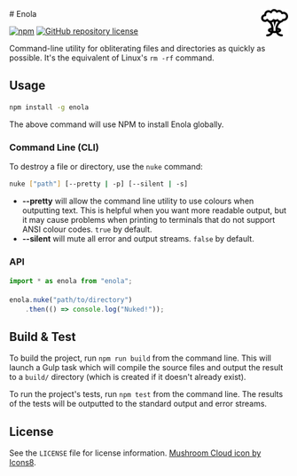 [github-repository-url]: https://github.com/mgthomas99/enola
[npm-package-url]: http://npmjs.com/package/enola
[npm-package-version-shield-url]: https://img.shields.io/npm/v/enola.svg
[repository-license-shield-url]: https://img.shields.io/github/license/mgthomas99/enola.svg?style=flat-square
[repository-license-url]: https://github.com/mgthomas99/enola/blob/master/LICENSE

<img src="/.github/icons8-mushroom-cloud-50.png" align="right" draggable="false">
# Enola

[![npm][npm-package-version-shield-url]][npm-package-url]
[![GitHub repository license][repository-license-shield-url]][repository-license-url]

Command-line utility for obliterating files and directories as quickly as
possible. It's the equivalent of Linux's `rm -rf` command.

## Usage

```sh
npm install -g enola
```

The above command will use NPM to install Enola globally.

### Command Line (CLI)

To destroy a file or directory, use the `nuke` command:

```sh
nuke ["path"] [--pretty | -p] [--silent | -s]
```

* **--pretty** will allow the command line utility to use colours when
  outputting text. This is helpful when you want more readable output, but it
  may cause problems when printing to terminals that do not support ANSI colour
  codes. `true` by default.
* **--silent** will mute all error and output streams. `false` by default.

### API

```ts
import * as enola from "enola";

enola.nuke("path/to/directory")
    .then(() => console.log("Nuked!"));
```

## Build & Test

To build the project, run `npm run build` from the command line. This will
launch a Gulp task which will compile the source files and output the result to
a `build/` directory (which is created if it doesn't already exist).

To run the project's tests, run `npm test` from the command line. The results of
the tests will be outputted to the standard output and error streams.

## License

See the `LICENSE` file for license information.
[Mushroom Cloud icon by Icons8](https://icons8.com/icon/1268/mushroom-cloud).
